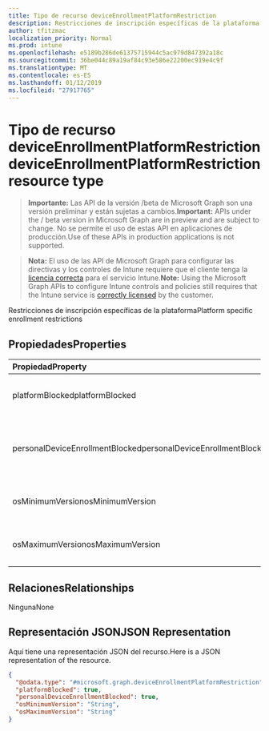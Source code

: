 ```yaml
---
title: Tipo de recurso deviceEnrollmentPlatformRestriction
description: Restricciones de inscripción específicas de la plataforma
author: tfitzmac
localization_priority: Normal
ms.prod: intune
ms.openlocfilehash: e5189b286de61375715944c5ac979d847392a18c
ms.sourcegitcommit: 36be044c89a19af84c93e586e22200ec919e4c9f
ms.translationtype: MT
ms.contentlocale: es-ES
ms.lasthandoff: 01/12/2019
ms.locfileid: "27917765"
---
```

# <a name="deviceenrollmentplatformrestriction-resource-type"></a><span data-ttu-id="d5893-103">Tipo de recurso deviceEnrollmentPlatformRestriction</span><span class="sxs-lookup"><span data-stu-id="d5893-103">deviceEnrollmentPlatformRestriction resource type</span></span>

> <span data-ttu-id="d5893-104">**Importante:** Las API de la versión /beta de Microsoft Graph son una versión preliminar y están sujetas a cambios.</span><span class="sxs-lookup"><span data-stu-id="d5893-104">**Important:** APIs under the / beta version in Microsoft Graph are in preview and are subject to change.</span></span> <span data-ttu-id="d5893-105">No se permite el uso de estas API en aplicaciones de producción.</span><span class="sxs-lookup"><span data-stu-id="d5893-105">Use of these APIs in production applications is not supported.</span></span>

> <span data-ttu-id="d5893-106">**Nota:** El uso de las API de Microsoft Graph para configurar las directivas y los controles de Intune requiere que el cliente tenga la [licencia correcta](https://go.microsoft.com/fwlink/?linkid=839381) para el servicio Intune.</span><span class="sxs-lookup"><span data-stu-id="d5893-106">**Note:** Using the Microsoft Graph APIs to configure Intune controls and policies still requires that the Intune service is [correctly licensed](https://go.microsoft.com/fwlink/?linkid=839381) by the customer.</span></span>

<span data-ttu-id="d5893-107">Restricciones de inscripción específicas de la plataforma</span><span class="sxs-lookup"><span data-stu-id="d5893-107">Platform specific enrollment restrictions</span></span>
## <a name="properties"></a><span data-ttu-id="d5893-108">Propiedades</span><span class="sxs-lookup"><span data-stu-id="d5893-108">Properties</span></span>
|<span data-ttu-id="d5893-109">Propiedad</span><span class="sxs-lookup"><span data-stu-id="d5893-109">Property</span></span>|<span data-ttu-id="d5893-110">Tipo</span><span class="sxs-lookup"><span data-stu-id="d5893-110">Type</span></span>|<span data-ttu-id="d5893-111">Descripción</span><span class="sxs-lookup"><span data-stu-id="d5893-111">Description</span></span>|
|:---|:---|:---|
|<span data-ttu-id="d5893-112">platformBlocked</span><span class="sxs-lookup"><span data-stu-id="d5893-112">platformBlocked</span></span>|<span data-ttu-id="d5893-113">Booleano</span><span class="sxs-lookup"><span data-stu-id="d5893-113">Boolean</span></span>|<span data-ttu-id="d5893-114">Impedir que la plataforma se inscriba</span><span class="sxs-lookup"><span data-stu-id="d5893-114">Block the platform from enrolling</span></span>|
|<span data-ttu-id="d5893-115">personalDeviceEnrollmentBlocked</span><span class="sxs-lookup"><span data-stu-id="d5893-115">personalDeviceEnrollmentBlocked</span></span>|<span data-ttu-id="d5893-116">Booleano</span><span class="sxs-lookup"><span data-stu-id="d5893-116">Boolean</span></span>|<span data-ttu-id="d5893-117">Impedir que los dispositivos de propiedad personal se inscriban</span><span class="sxs-lookup"><span data-stu-id="d5893-117">Block personally owned devices from enrolling</span></span>|
|<span data-ttu-id="d5893-118">osMinimumVersion</span><span class="sxs-lookup"><span data-stu-id="d5893-118">osMinimumVersion</span></span>|<span data-ttu-id="d5893-119">cadena</span><span class="sxs-lookup"><span data-stu-id="d5893-119">String</span></span>|<span data-ttu-id="d5893-120">Versión de sistema operativo mínima compatible</span><span class="sxs-lookup"><span data-stu-id="d5893-120">Min OS version supported</span></span>|
|<span data-ttu-id="d5893-121">osMaximumVersion</span><span class="sxs-lookup"><span data-stu-id="d5893-121">osMaximumVersion</span></span>|<span data-ttu-id="d5893-122">cadena</span><span class="sxs-lookup"><span data-stu-id="d5893-122">String</span></span>|<span data-ttu-id="d5893-123">Versión de sistema operativo máxima compatible</span><span class="sxs-lookup"><span data-stu-id="d5893-123">Max OS version supported</span></span>|

## <a name="relationships"></a><span data-ttu-id="d5893-124">Relaciones</span><span class="sxs-lookup"><span data-stu-id="d5893-124">Relationships</span></span>
<span data-ttu-id="d5893-125">Ninguna</span><span class="sxs-lookup"><span data-stu-id="d5893-125">None</span></span>
## <a name="json-representation"></a><span data-ttu-id="d5893-126">Representación JSON</span><span class="sxs-lookup"><span data-stu-id="d5893-126">JSON Representation</span></span>
<span data-ttu-id="d5893-127">Aquí tiene una representación JSON del recurso.</span><span class="sxs-lookup"><span data-stu-id="d5893-127">Here is a JSON representation of the resource.</span></span>
<!-- {
  "blockType": "resource",
  "@odata.type": "microsoft.graph.deviceEnrollmentPlatformRestriction"
}
-->
``` json
{
  "@odata.type": "#microsoft.graph.deviceEnrollmentPlatformRestriction",
  "platformBlocked": true,
  "personalDeviceEnrollmentBlocked": true,
  "osMinimumVersion": "String",
  "osMaximumVersion": "String"
}
```






